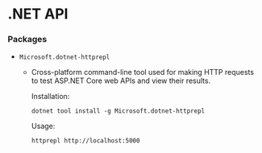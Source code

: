 # .NET API

### Packages

- `Microsoft.dotnet-httprepl`
  
  - Cross-platform command-line tool used for making HTTP requests to test ASP.NET Core web APIs and view their results.
    
    Installation:
    
    ```shell
    dotnet tool install -g Microsoft.dotnet-httprepl
    ```
    
    Usage:
    
    ```shell
    httprepl http://localhost:5000
    ```


